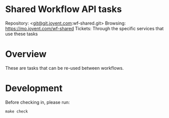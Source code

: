 # Shared Workflow API tasks

Repository: <git@git.joyent.com:wf-shared.git>
Browsing: <https://mo.joyent.com/wf-shared>
Tickets: Through the specific services that use these tasks


# Overview

These are tasks that can be re-used between workflows.


# Development

Before checking in, please run:

    make check
